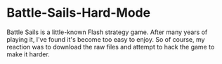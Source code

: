 # Battle-Sails-Hard-Mode
Battle Sails is a little-known Flash strategy game. 
After many years of playing it, I've found it's become too easy to enjoy. 
So of course, my reaction was to download the raw files and attempt to hack the game to make it harder.
